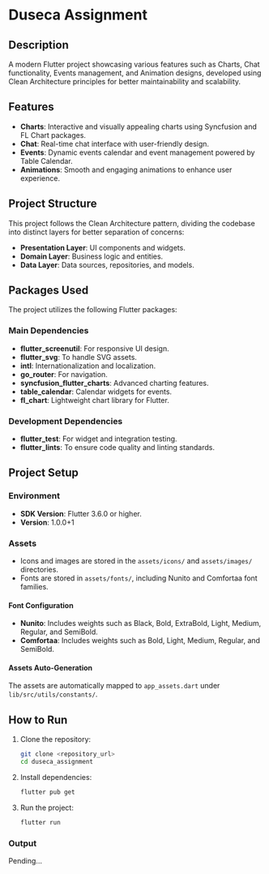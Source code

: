 # Duseca Assignment

## Description
A modern Flutter project showcasing various features such as Charts, Chat functionality, Events management, and Animation designs, developed using Clean Architecture principles for better maintainability and scalability.

## Features
- **Charts**: Interactive and visually appealing charts using Syncfusion and FL Chart packages.
- **Chat**: Real-time chat interface with user-friendly design.
- **Events**: Dynamic events calendar and event management powered by Table Calendar.
- **Animations**: Smooth and engaging animations to enhance user experience.

## Project Structure
This project follows the Clean Architecture pattern, dividing the codebase into distinct layers for better separation of concerns:
- **Presentation Layer**: UI components and widgets.
- **Domain Layer**: Business logic and entities.
- **Data Layer**: Data sources, repositories, and models.

## Packages Used
The project utilizes the following Flutter packages:

### Main Dependencies
- **flutter_screenutil**: For responsive UI design.
- **flutter_svg**: To handle SVG assets.
- **intl**: Internationalization and localization.
- **go_router**: For navigation.
- **syncfusion_flutter_charts**: Advanced charting features.
- **table_calendar**: Calendar widgets for events.
- **fl_chart**: Lightweight chart library for Flutter.

### Development Dependencies
- **flutter_test**: For widget and integration testing.
- **flutter_lints**: To ensure code quality and linting standards.

## Project Setup
### Environment
- **SDK Version**: Flutter 3.6.0 or higher.
- **Version**: 1.0.0+1

### Assets
- Icons and images are stored in the `assets/icons/` and `assets/images/` directories.
- Fonts are stored in `assets/fonts/`, including Nunito and Comfortaa font families.

#### Font Configuration
- **Nunito**: Includes weights such as Black, Bold, ExtraBold, Light, Medium, Regular, and SemiBold.
- **Comfortaa**: Includes weights such as Bold, Light, Medium, Regular, and SemiBold.

#### Assets Auto-Generation
The assets are automatically mapped to `app_assets.dart` under `lib/src/utils/constants/`.

## How to Run
1. Clone the repository:
   ```bash
   git clone <repository_url>
   cd duseca_assignment
   ```
2. Install dependencies:
   ```bash
   flutter pub get
   ```
3. Run the project:
   ```bash
   flutter run
   ```
### Output

Pending...











